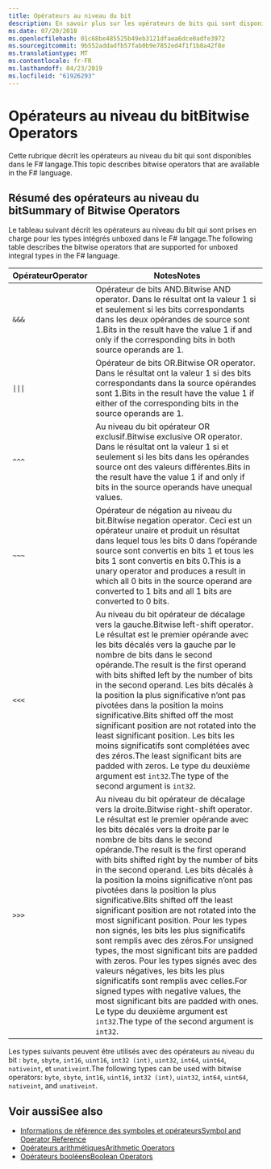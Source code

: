 ```yaml
---
title: Opérateurs au niveau du bit
description: En savoir plus sur les opérateurs de bits qui sont disponibles dans le F# langage de programmation.
ms.date: 07/20/2018
ms.openlocfilehash: 01c68be485525b49eb3121dfaea6dce0adfe3972
ms.sourcegitcommit: 9b552addadfb57fab0b9e7852ed4f1f1b8a42f8e
ms.translationtype: MT
ms.contentlocale: fr-FR
ms.lasthandoff: 04/23/2019
ms.locfileid: "61926293"
---
```

# <a name="bitwise-operators"></a><span data-ttu-id="e3fa0-103">Opérateurs au niveau du bit</span><span class="sxs-lookup"><span data-stu-id="e3fa0-103">Bitwise Operators</span></span>

<span data-ttu-id="e3fa0-104">Cette rubrique décrit les opérateurs au niveau du bit qui sont disponibles dans le F# langage.</span><span class="sxs-lookup"><span data-stu-id="e3fa0-104">This topic describes bitwise operators that are available in the F# language.</span></span>

## <a name="summary-of-bitwise-operators"></a><span data-ttu-id="e3fa0-105">Résumé des opérateurs au niveau du bit</span><span class="sxs-lookup"><span data-stu-id="e3fa0-105">Summary of Bitwise Operators</span></span>

<span data-ttu-id="e3fa0-106">Le tableau suivant décrit les opérateurs au niveau du bit qui sont prises en charge pour les types intégrés unboxed dans le F# langage.</span><span class="sxs-lookup"><span data-stu-id="e3fa0-106">The following table describes the bitwise operators that are supported for unboxed integral types in the F# language.</span></span>

|<span data-ttu-id="e3fa0-107">Opérateur</span><span class="sxs-lookup"><span data-stu-id="e3fa0-107">Operator</span></span>|<span data-ttu-id="e3fa0-108">Notes</span><span class="sxs-lookup"><span data-stu-id="e3fa0-108">Notes</span></span>|
|--------|-----|
|`&&&`|<span data-ttu-id="e3fa0-109">Opérateur de bits AND.</span><span class="sxs-lookup"><span data-stu-id="e3fa0-109">Bitwise AND operator.</span></span> <span data-ttu-id="e3fa0-110">Dans le résultat ont la valeur 1 si et seulement si les bits correspondants dans les deux opérandes de source sont 1.</span><span class="sxs-lookup"><span data-stu-id="e3fa0-110">Bits in the result have the value 1 if and only if the corresponding bits in both source operands are 1.</span></span>|
|<code>&#124;&#124;&#124;</code>|<span data-ttu-id="e3fa0-111">Opérateur de bits OR.</span><span class="sxs-lookup"><span data-stu-id="e3fa0-111">Bitwise OR operator.</span></span> <span data-ttu-id="e3fa0-112">Dans le résultat ont la valeur 1 si des bits correspondants dans la source opérandes sont 1.</span><span class="sxs-lookup"><span data-stu-id="e3fa0-112">Bits in the result have the value 1 if either of the corresponding bits in the source operands are 1.</span></span>|
|`^^^`|<span data-ttu-id="e3fa0-113">Au niveau du bit opérateur OR exclusif.</span><span class="sxs-lookup"><span data-stu-id="e3fa0-113">Bitwise exclusive OR operator.</span></span> <span data-ttu-id="e3fa0-114">Dans le résultat ont la valeur 1 si et seulement si les bits dans les opérandes source ont des valeurs différentes.</span><span class="sxs-lookup"><span data-stu-id="e3fa0-114">Bits in the result have the value 1 if and only if bits in the source operands have unequal values.</span></span>|
|`~~~`|<span data-ttu-id="e3fa0-115">Opérateur de négation au niveau du bit.</span><span class="sxs-lookup"><span data-stu-id="e3fa0-115">Bitwise negation operator.</span></span> <span data-ttu-id="e3fa0-116">Ceci est un opérateur unaire et produit un résultat dans lequel tous les bits 0 dans l’opérande source sont convertis en bits 1 et tous les bits 1 sont convertis en bits 0.</span><span class="sxs-lookup"><span data-stu-id="e3fa0-116">This is a unary operator and produces a result in which all 0 bits in the source operand are converted to 1 bits and all 1 bits are converted to 0 bits.</span></span>|
|`<<<`|<span data-ttu-id="e3fa0-117">Au niveau du bit opérateur de décalage vers la gauche.</span><span class="sxs-lookup"><span data-stu-id="e3fa0-117">Bitwise left-shift operator.</span></span> <span data-ttu-id="e3fa0-118">Le résultat est le premier opérande avec les bits décalés vers la gauche par le nombre de bits dans le second opérande.</span><span class="sxs-lookup"><span data-stu-id="e3fa0-118">The result is the first operand with bits shifted left by the number of bits in the second operand.</span></span> <span data-ttu-id="e3fa0-119">Les bits décalés à la position la plus significative n’ont pas pivotées dans la position la moins significative.</span><span class="sxs-lookup"><span data-stu-id="e3fa0-119">Bits shifted off the most significant position are not rotated into the least significant position.</span></span> <span data-ttu-id="e3fa0-120">Les bits les moins significatifs sont complétées avec des zéros.</span><span class="sxs-lookup"><span data-stu-id="e3fa0-120">The least significant bits are padded with zeros.</span></span> <span data-ttu-id="e3fa0-121">Le type du deuxième argument est `int32`.</span><span class="sxs-lookup"><span data-stu-id="e3fa0-121">The type of the second argument is `int32`.</span></span>|
|`>>>`|<span data-ttu-id="e3fa0-122">Au niveau du bit opérateur de décalage vers la droite.</span><span class="sxs-lookup"><span data-stu-id="e3fa0-122">Bitwise right-shift operator.</span></span> <span data-ttu-id="e3fa0-123">Le résultat est le premier opérande avec les bits décalés vers la droite par le nombre de bits dans le second opérande.</span><span class="sxs-lookup"><span data-stu-id="e3fa0-123">The result is the first operand with bits shifted right by the number of bits in the second operand.</span></span> <span data-ttu-id="e3fa0-124">Les bits décalés à la position la moins significative n’ont pas pivotées dans la position la plus significative.</span><span class="sxs-lookup"><span data-stu-id="e3fa0-124">Bits shifted off the least significant position are not rotated into the most significant position.</span></span> <span data-ttu-id="e3fa0-125">Pour les types non signés, les bits les plus significatifs sont remplis avec des zéros.</span><span class="sxs-lookup"><span data-stu-id="e3fa0-125">For unsigned types, the most significant bits are padded with zeros.</span></span> <span data-ttu-id="e3fa0-126">Pour les types signés avec des valeurs négatives, les bits les plus significatifs sont remplis avec celles.</span><span class="sxs-lookup"><span data-stu-id="e3fa0-126">For signed types with negative values, the most significant bits are padded with ones.</span></span> <span data-ttu-id="e3fa0-127">Le type du deuxième argument est `int32`.</span><span class="sxs-lookup"><span data-stu-id="e3fa0-127">The type of the second argument is `int32`.</span></span>|

<span data-ttu-id="e3fa0-128">Les types suivants peuvent être utilisés avec des opérateurs au niveau du bit : `byte`, `sbyte`, `int16`, `uint16`, `int32 (int)`, `uint32`, `int64`, `uint64`, `nativeint`, et `unativeint`.</span><span class="sxs-lookup"><span data-stu-id="e3fa0-128">The following types can be used with bitwise operators: `byte`, `sbyte`, `int16`, `uint16`, `int32 (int)`, `uint32`, `int64`, `uint64`, `nativeint`, and `unativeint`.</span></span>

## <a name="see-also"></a><span data-ttu-id="e3fa0-129">Voir aussi</span><span class="sxs-lookup"><span data-stu-id="e3fa0-129">See also</span></span>

- [<span data-ttu-id="e3fa0-130">Informations de référence des symboles et opérateurs</span><span class="sxs-lookup"><span data-stu-id="e3fa0-130">Symbol and Operator Reference</span></span>](index.md)
- [<span data-ttu-id="e3fa0-131">Opérateurs arithmétiques</span><span class="sxs-lookup"><span data-stu-id="e3fa0-131">Arithmetic Operators</span></span>](arithmetic-operators.md)
- [<span data-ttu-id="e3fa0-132">Opérateurs booléens</span><span class="sxs-lookup"><span data-stu-id="e3fa0-132">Boolean Operators</span></span>](boolean-operators.md)